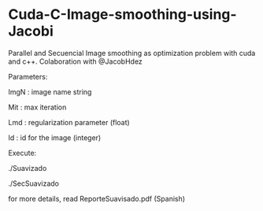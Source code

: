 # Cuda-C-Image-smoothing-using-Jacobi
Parallel and Secuencial Image smoothing as optimization problem with cuda and c++. Colaboration with @JacobHdez

Parameters:

ImgN : image name string

Mit  : max iteration

Lmd  : regularization parameter (float)

Id   : id for the image (integer)


Execute:

./Suavizado <ImgN> <Mit> <Lmd> <Id>

./SecSuavizado <ImgN> <Mit> <Lmd> <Id>
  
  for more details, read ReporteSuavisado.pdf (Spanish)

